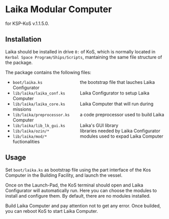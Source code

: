 # Laika Modular Computer
for KSP-KoS v.1.1.5.0.

## Installation

  Laika should be installed in drive `0:` of KoS, which is normally located in `Kerbal Space Program/Ships/Scripts`, mantaining the same file structure of the package.
  
  The package contains the following files: 
  * `boot/laika.ks                ` the bootstrap file that lauches Laika Configurator
  * `lib/laika/laika_conf.ks      ` Laika Configurator to setup Laika Computer
  * `lib/laika/laika_core.ks      ` Laika Computer that will run during missions
  * `lib/laika/preprocessor.ks    ` a code preprocessor used to build Laika Computer
  * `lib/laika/lib_lk_gui.ks      ` Laika's GUI library
  * `lib/laika/ozin/*             ` libraries needed by Laika Configurator
  * `lib/laika/mod/*              ` modules used to expad Laika Computer fuctionalities

## Usage

  Set `boot/laika.ks` as bootstrap file using the part interface of the Kos Computer in the Building Facility, and launch the vessel.
  
  Once on the Launch-Pad, the KoS terminal should open and Laika Configurator will automatically run. Here you can choose the modules to install and configure them. By default, there are no modules installed.
  
  Build Laika Computer and pay attention not to get any error. Once builded, you can reboot KoS to start Laika Computer.
  
